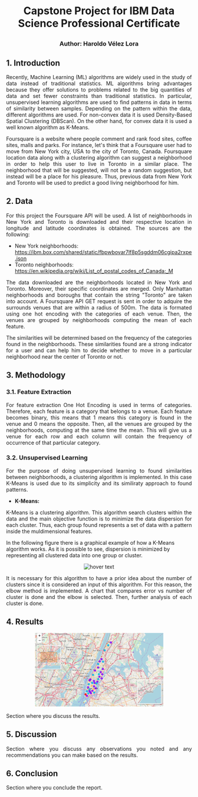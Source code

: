 # <p align="center"> Capstone Project for IBM Data Science Professional Certificate </p>
### <p align="center"> Author: Haroldo Vélez Lora</p>


## 1. Introduction
<p align="justify">Recently, Machine Learning (ML) algorithms are widely used in the study of data instead of traditional statistics. ML algorithms bring advantages because they offer solutions to problems related to the big quantities of data and set fewer constraints than traditional statistics. In particular, unsupervised learning algorithms are used to find patterns in data in terms of similarity between samples. Depending on the pattern within the data, different algorithms are used. For non-convex data it is used Density-Based Spatial Clustering (DBScan). On the other hand, for convex data it is used a well known algorithm as K-Means. </p>

<p align="justify">Foursquare is a website where people comment and rank food sites, coffee sites, malls and parks. For instance, let's think that a Foursquare user had to move from New York city, USA to the city of Toronto, Canada. Foursquare location data along with a clustering algorithm can suggest a neighborhood in order to help this user to live in Toronto in a similar place. The neighborhood that will be suggested, will not be a random suggestion, but instead will be a place for his pleasure. Thus, previous data from New York and Toronto will be used to predict a good living neighborhood for him.</p>

## 2. Data

<p align="justify">For this project the Foursquare API will be used. A list of neighborhoods in New York and Toronto is downloaded and their respective location in longitude and latitude coordinates is obtained. The sources are the following: </p>

* New York neighborhoods: https://ibm.box.com/shared/static/fbpwbovar7lf8p5sgddm06cgipa2rxpe.json
* Toronto neighborhoods: https://en.wikipedia.org/wiki/List_of_postal_codes_of_Canada:_M

<p align="justify">The data downloaded are the neighborhoods located in New York and Toronto. Moreover, their specific coordinates are merged. Only Manhattan neighborhoods and boroughs that contain the string "Toronto" are taken into account. A Foursquare API GET request is sent in order to adquire the surrounds venues that are within a radius of 500m. The data is formated using one hot encoding with the categories of each venue. Then, the venues are grouped by neighborhoods computing the mean of each feature.</p>

<p align="justify">The similarities will be determined based on the frequency of the categories found in the neighborhoods. These similarities found are a strong indicator for a user and can help him to decide whether to move in a particular neighborhood near the center of Toronto or not. </p>

## 3. Methodology

### 3.1. Feature Extraction
<p align="justify">For feature extraction One Hot Encoding is used in terms of categories. Therefore, each feature is a category that belongs to a venue. Each feature becomes binary, this means that 1 means this category is found in the venue and 0 means the opposite. Then, all the venues are grouped by the neighborhoods, computing at the same time the mean. This will give us a venue for each row and each column will contain the frequency of occurrence of that particular category.</p>

### 3.2. Unsupervised Learning
<p align="justify">For the purpose of doing unsupervised learning to found similarities between neighborhoods, a clustering algorithm is implemented. In this case K-Means is used due to its simplicity and its similiraty approach to found patterns. </p>

* **K-Means:**

<p align="justify">K-Means is a clustering algorithm. This algorithm search clusters within the data and the main objective function is to minimize the data dispersion for each cluster. Thus, each group found represents a set of data with a pattern inside the muldimensional features. </p>

In the following figure there is a graphical example of how a K-Means algorithm works. As it is possible to see, dispersion is minimized by representing all clustered data into one group or cluster.
<p align="center">
  <img src="https://cdn-images-1.medium.com/max/1600/1*tWaaZX75oumVwBMcKN-eHA.png" width="350" title="hover text">
</p>

<p align="justify">It is necessary for this algorithm to have a prior idea about the number of clusters since it is considered an input of this algorithm. For this reason, the elbow method is implemented. A chart that compares error vs number of cluster is done and the elbow is selected. Then, further analysis of each cluster is done. </p>

## 4. Results

<p align="center">
  <img src="Images/ny_cl.png" width="350" title="hover text">
</p>

 <p align="justify"> Section where you discuss the results.</p>

## 5. Discussion

<p align="justify"> Section where you discuss any observations you noted and any recommendations you can make based on the results.</p>

## 6. Conclusion 

<p align="justify"> Section where you conclude the report.</p>
